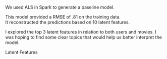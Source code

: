 We used ALS in Spark to generate a baseline model.   

This model provided a RMSE of .81 on the training data.  
It reconstructed the predictions based on 10 latent features. 

I explored the top 3 latent features in relation to both users and movies. I was hoping to find some clear topics that would help us better interpret the model.  


Latent Features

